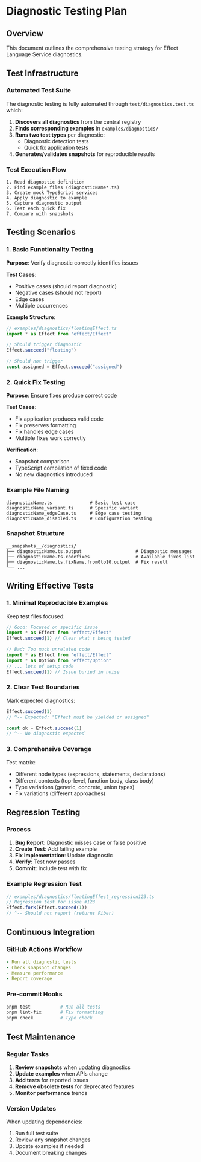 # Diagnostic Testing Plan

## Overview

This document outlines the comprehensive testing strategy for Effect Language Service diagnostics.

## Test Infrastructure

### Automated Test Suite

The diagnostic testing is fully automated through `test/diagnostics.test.ts` which:

1. **Discovers all diagnostics** from the central registry
2. **Finds corresponding examples** in `examples/diagnostics/`
3. **Runs two test types** per diagnostic:
   - Diagnostic detection tests
   - Quick fix application tests
4. **Generates/validates snapshots** for reproducible results

### Test Execution Flow

```
1. Read diagnostic definition
2. Find example files (diagnosticName*.ts)
3. Create mock TypeScript services
4. Apply diagnostic to example
5. Capture diagnostic output
6. Test each quick fix
7. Compare with snapshots
```

## Testing Scenarios

### 1. Basic Functionality Testing

**Purpose**: Verify diagnostic correctly identifies issues

**Test Cases**:
- Positive cases (should report diagnostic)
- Negative cases (should not report)
- Edge cases
- Multiple occurrences

**Example Structure**:
```typescript
// examples/diagnostics/floatingEffect.ts
import * as Effect from "effect/Effect"

// Should trigger diagnostic
Effect.succeed("floating")

// Should not trigger
const assigned = Effect.succeed("assigned")
```

### 2. Quick Fix Testing

**Purpose**: Ensure fixes produce correct code

**Test Cases**:
- Fix application produces valid code
- Fix preserves formatting
- Fix handles edge cases
- Multiple fixes work correctly

**Verification**:
- Snapshot comparison
- TypeScript compilation of fixed code
- No new diagnostics introduced


### Example File Naming

```
diagnosticName.ts              # Basic test case
diagnosticName_variant.ts      # Specific variant
diagnosticName_edgeCase.ts     # Edge case testing
diagnosticName_disabled.ts     # Configuration testing
```

### Snapshot Structure

```
__snapshots__/diagnostics/
├── diagnosticName.ts.output                    # Diagnostic messages
├── diagnosticName.ts.codefixes                 # Available fixes list
├── diagnosticName.ts.fixName.from0to10.output  # Fix result
└── ...
```

## Writing Effective Tests

### 1. Minimal Reproducible Examples

Keep test files focused:
```typescript
// Good: Focused on specific issue
import * as Effect from "effect/Effect"
Effect.succeed(1) // Clear what's being tested

// Bad: Too much unrelated code
import * as Effect from "effect/Effect"
import * as Option from "effect/Option"
// ... lots of setup code
Effect.succeed(1) // Issue buried in noise
```

### 2. Clear Test Boundaries

Mark expected diagnostics:
```typescript
Effect.succeed(1)
// ^-- Expected: "Effect must be yielded or assigned"

const ok = Effect.succeed(1)
// ^-- No diagnostic expected
```

### 3. Comprehensive Coverage

Test matrix:
- Different node types (expressions, statements, declarations)
- Different contexts (top-level, function body, class body)
- Type variations (generic, concrete, union types)
- Fix variations (different approaches)

## Regression Testing

### Process

1. **Bug Report**: Diagnostic misses case or false positive
2. **Create Test**: Add failing example
3. **Fix Implementation**: Update diagnostic
4. **Verify**: Test now passes
5. **Commit**: Include test with fix

### Example Regression Test

```typescript
// examples/diagnostics/floatingEffect_regression123.ts
// Regression test for issue #123
Effect.fork(Effect.succeed(1))
// ^-- Should not report (returns Fiber)
```


## Continuous Integration

### GitHub Actions Workflow

```yaml
- Run all diagnostic tests
- Check snapshot changes
- Measure performance
- Report coverage
```

### Pre-commit Hooks

```bash
pnpm test           # Run all tests
pnpm lint-fix       # Fix formatting
pnpm check          # Type check
```


## Test Maintenance

### Regular Tasks

1. **Review snapshots** when updating diagnostics
2. **Update examples** when APIs change
3. **Add tests** for reported issues
4. **Remove obsolete tests** for deprecated features
5. **Monitor performance** trends

### Version Updates

When updating dependencies:
1. Run full test suite
2. Review any snapshot changes
3. Update examples if needed
4. Document breaking changes
